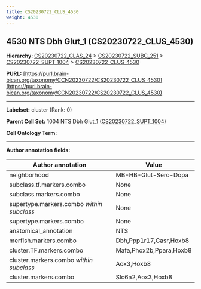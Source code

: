 ```yaml
---
title: CS20230722_CLUS_4530
weight: 4530
---
```

## 4530 NTS Dbh Glut_1 (CS20230722_CLUS_4530)
<b>Hierarchy: </b>
[CS20230722_CLAS_24](../CS20230722_CLAS_24) >
[CS20230722_SUBC_251](../CS20230722_SUBC_251) >
[CS20230722_SUPT_1004](../CS20230722_SUPT_1004) >
[CS20230722_CLUS_4530](../CS20230722_CLUS_4530)

**PURL:** [https://purl.brain-bican.org/taxonomy/CCN20230722/CS20230722_CLUS_4530](https://purl.brain-bican.org/taxonomy/CCN20230722/CS20230722_CLUS_4530)

---


**Labelset:** cluster (Rank: 0)

**Parent Cell Set:** 1004 NTS Dbh Glut_1 ([CS20230722_SUPT_1004](../CS20230722_SUPT_1004))



**Cell Ontology Term:** 

[MARKER GENES.]: #


---

[TRANSFERRED ANNOTATIONS.]: #


[AUTHOR ANNOTATION FIELDS.]: #


**Author annotation fields:**

| Author annotation | Value |
|-------------------|-------|
|neighborhood|MB-HB-Glut-Sero-Dopa|
|subclass.tf.markers.combo|None|
|subclass.markers.combo|None|
|supertype.markers.combo _within subclass_|None|
|supertype.markers.combo|None|
|anatomical_annotation|NTS|
|merfish.markers.combo|Dbh,Ppp1r17,Casr,Hoxb8|
|cluster.TF.markers.combo|Mafa,Phox2b,Ppara,Hoxb8|
|cluster.markers.combo _within subclass_|Aox3,Hoxb8|
|cluster.markers.combo|Slc6a2,Aox3,Hoxb8|

